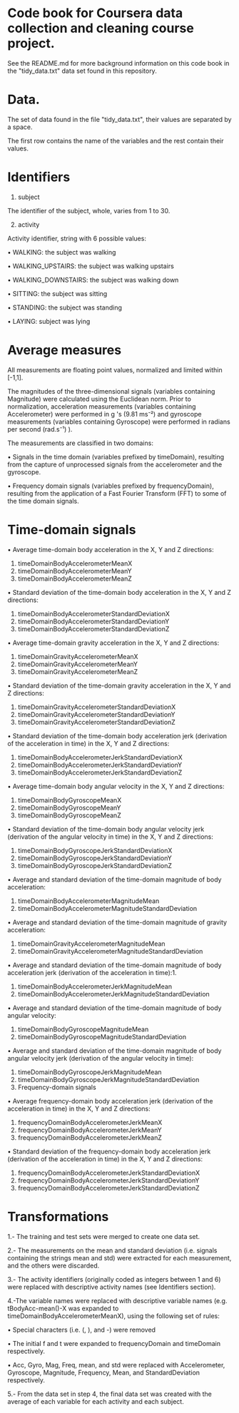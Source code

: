 # Code book for Coursera data collection and cleaning course project.
 
See the README.md for more background information on this code book in the "tidy_data.txt" data set found in this repository.

# Data.
The set of data found in the file "tidy_data.txt", their values are separated by a space.

The first row contains the name of the variables and the rest contain their values.


# Identifiers

1.  subject

The identifier of the subject, whole, varies from 1 to 30.

2. activity

Activity identifier, string with 6 possible values:

 • WALKING: the subject was walking
 
• WALKING_UPSTAIRS: the subject was walking upstairs

• WALKING_DOWNSTAIRS: the subject was walking down

• SITTING: the subject was sitting

• STANDING: the subject was standing

• LAYING: subject was lying

# Average measures
All measurements are floating point values, normalized and limited within [-1,1].

The magnitudes of the three-dimensional signals (variables containing Magnitude) were calculated using the Euclidean norm.
Prior to normalization, acceleration measurements (variables containing Accelerometer) were performed in g 's (9.81 ms⁻²) and gyroscope measurements (variables containing Gyroscope) were performed in radians per second (rad.s⁻¹) ).

The measurements are classified in two domains:

• Signals in the time domain (variables prefixed by timeDomain), resulting from the capture of unprocessed signals from the accelerometer and the gyroscope.

• Frequency domain signals (variables prefixed by frequencyDomain), resulting from the application of a Fast Fourier Transform (FFT) to some of the time domain signals.

# Time-domain signals

• Average time-domain body acceleration in the X, Y and Z directions:
1. timeDomainBodyAccelerometerMeanX
2. timeDomainBodyAccelerometerMeanY
3. timeDomainBodyAccelerometerMeanZ

• Standard deviation of the time-domain body acceleration in the X, Y and Z directions:
1. timeDomainBodyAccelerometerStandardDeviationX
2. timeDomainBodyAccelerometerStandardDeviationY
3. timeDomainBodyAccelerometerStandardDeviationZ

• Average time-domain gravity acceleration in the X, Y and Z directions:
1. timeDomainGravityAccelerometerMeanX
2. timeDomainGravityAccelerometerMeanY
3. timeDomainGravityAccelerometerMeanZ

• Standard deviation of the time-domain gravity acceleration in the X, Y and Z directions:
1. timeDomainGravityAccelerometerStandardDeviationX
2. timeDomainGravityAccelerometerStandardDeviationY
3. timeDomainGravityAccelerometerStandardDeviationZ

• Standard deviation of the time-domain body acceleration jerk (derivation of the acceleration in time) in the X, Y and Z directions:
1. timeDomainBodyAccelerometerJerkStandardDeviationX
2. timeDomainBodyAccelerometerJerkStandardDeviationY
3. timeDomainBodyAccelerometerJerkStandardDeviationZ

• Average time-domain body angular velocity in the X, Y and Z directions:
1. timeDomainBodyGyroscopeMeanX
2. timeDomainBodyGyroscopeMeanY
3. timeDomainBodyGyroscopeMeanZ

• Standard deviation of the time-domain body angular velocity jerk (derivation of the angular velocity in time) in the X, Y and Z directions:
1. timeDomainBodyGyroscopeJerkStandardDeviationX
2. timeDomainBodyGyroscopeJerkStandardDeviationY
3. timeDomainBodyGyroscopeJerkStandardDeviationZ

• Average and standard deviation of the time-domain magnitude of body acceleration:
1. timeDomainBodyAccelerometerMagnitudeMean
2. timeDomainBodyAccelerometerMagnitudeStandardDeviation

• Average and standard deviation of the time-domain magnitude of gravity acceleration:
1. timeDomainGravityAccelerometerMagnitudeMean
2. timeDomainGravityAccelerometerMagnitudeStandardDeviation

• Average and standard deviation of the time-domain magnitude of body acceleration jerk (derivation of the acceleration in time):1. 
1. timeDomainBodyAccelerometerJerkMagnitudeMean
2. timeDomainBodyAccelerometerJerkMagnitudeStandardDeviation

• Average and standard deviation of the time-domain magnitude of body angular velocity:
1. timeDomainBodyGyroscopeMagnitudeMean
2. timeDomainBodyGyroscopeMagnitudeStandardDeviation

• Average and standard deviation of the time-domain magnitude of body angular velocity jerk (derivation of the angular velocity in time):
1. timeDomainBodyGyroscopeJerkMagnitudeMean
2. timeDomainBodyGyroscopeJerkMagnitudeStandardDeviation
3. Frequency-domain signals

• Average frequency-domain body acceleration jerk (derivation of the acceleration in time) in the X, Y and Z directions:
1. frequencyDomainBodyAccelerometerJerkMeanX
2. frequencyDomainBodyAccelerometerJerkMeanY
3. frequencyDomainBodyAccelerometerJerkMeanZ

• Standard deviation of the frequency-domain body acceleration jerk (derivation of the acceleration in time) in the X, Y and Z directions:
1. frequencyDomainBodyAccelerometerJerkStandardDeviationX
2. frequencyDomainBodyAccelerometerJerkStandardDeviationY
3. frequencyDomainBodyAccelerometerJerkStandardDeviationZ


# Transformations

1.- The training and test sets were merged to create one data set.

2.- The measurements on the mean and standard deviation (i.e. signals containing the strings mean and std) were extracted for each measurement, and the others were discarded.

3.- The activity identifiers (originally coded as integers between 1 and 6) were replaced with descriptive activity names (see Identifiers section).

4.-The variable names were replaced with descriptive variable names (e.g. tBodyAcc-mean()-X was expanded to timeDomainBodyAccelerometerMeanX), using the following set of rules:

• Special characters (i.e. (, ), and -) were removed

• The initial f and t were expanded to frequencyDomain and timeDomain respectively.

• Acc, Gyro, Mag, Freq, mean, and std were replaced with Accelerometer, Gyroscope, Magnitude, Frequency, Mean, and StandardDeviation respectively.

5.- From the data set in step 4, the final data set was created with the average of each variable for each activity and each subject.
